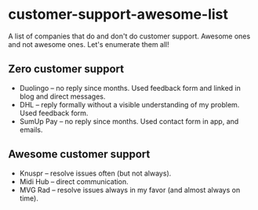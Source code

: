 # customer-support-awesome-list
A list of companies that do and don't do customer support. Awesome ones and not awesome ones. Let's enumerate them all!

## Zero customer support

* Duolingo – no reply since months. Used feedback form and linked in blog and direct messages.
* DHL – reply formally without a visible understanding of my problem. Used feedback form.
* SumUp Pay – no reply since months. Used contact form in app, and emails.

## Awesome customer support

* Knuspr – resolve issues often (but not always).
* Midi Hub – direct communication.
* MVG Rad – resolve issues always in my favor (and almost always on time).
